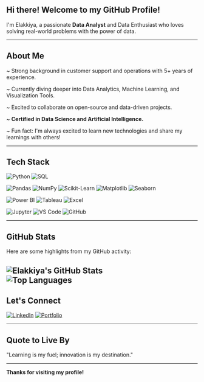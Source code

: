## Hi there! Welcome to my GitHub Profile!

I'm Elakkiya, a passionate **Data Analyst** and Data Enthusiast who loves solving real-world problems with the power of data.

---

##  About Me

 ~ Strong background in customer support and operations with 5+ years of experience.

 ~ Currently diving deeper into Data Analytics, Machine Learning, and Visualization Tools.

 ~ Excited to collaborate on open-source and data-driven projects.

 ~ **Certified in Data Science and Artificial Intelligence.**

 ~ Fun fact: I'm always excited to learn new technologies and share my learnings with others!

---

## Tech Stack

<!-- Languages -->

![Python](https://img.shields.io/badge/Python-3776AB?style=for-the-badge&logo=python&logoColor=white)
![SQL](https://img.shields.io/badge/SQL-336791?style=for-the-badge&logo=mysql&logoColor=white)

<!-- Frameworks and Libraries -->

![Pandas](https://img.shields.io/badge/Pandas-150458?style=for-the-badge&logo=pandas&logoColor=white)
![NumPy](https://img.shields.io/badge/NumPy-013243?style=for-the-badge&logo=numpy&logoColor=white)
![Scikit-Learn](https://img.shields.io/badge/Scikit--Learn-F7931E?style=for-the-badge&logo=scikitlearn&logoColor=white)
![Matplotlib](https://img.shields.io/badge/Matplotlib-FF5722?style=for-the-badge&logo=matplotlib&logoColor=white)
![Seaborn](https://img.shields.io/badge/Seaborn-3776AB?style=for-the-badge&logo=seaborn&logoColor=white)

<!-- Tools -->

![Power BI](https://img.shields.io/badge/Power%20BI-F2C811?style=for-the-badge&logo=powerbi&logoColor=black)
![Tableau](https://img.shields.io/badge/Tableau-E97627?style=for-the-badge&logo=tableau&logoColor=white)
![Excel](https://img.shields.io/badge/Excel-217346?style=for-the-badge&logo=microsoft-excel&logoColor=white)

<!-- Platforms and IDEs -->

![Jupyter](https://img.shields.io/badge/Jupyter-F37626?style=for-the-badge&logo=jupyter&logoColor=white)
![VS Code](https://img.shields.io/badge/VS%20Code-007ACC?style=for-the-badge&logo=visual-studio-code&logoColor=white)
![GitHub](https://img.shields.io/badge/GitHub-181717?style=for-the-badge&logo=github&logoColor=white)

---

## GitHub Stats

Here are some highlights from my GitHub activity:

![Elakkiya's GitHub Stats](https://github-readme-stats.vercel.app/api?username=Elakkiya-U&show_icons=true&theme=tokyonight&hide=contribs,prs&layout=compact)  
![Top Languages](https://github-readme-stats.vercel.app/api/top-langs/?username=Elakkiya-U&layout=compact&theme=tokyonight)
---

## Let's Connect

[![LinkedIn](https://img.shields.io/badge/LinkedIn-0077B5?style=for-the-badge&logo=linkedin&logoColor=white)](https://www.linkedin.com/in/uelakkiya/)
[![Portfolio](https://img.shields.io/badge/Portfolio-000000?style=for-the-badge&logo=About.me&logoColor=white)](#)

---

## Quote to Live By

"Learning is my fuel; innovation is my destination." 

---

**Thanks for visiting my profile!**
